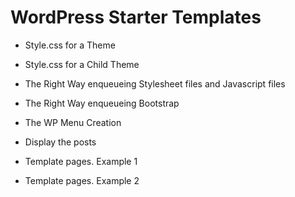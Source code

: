 # WordPress Starter Templates

 - Style.css for a Theme

 - Style.css for a Child Theme

 - The Right Way enqueueing Stylesheet files and Javascript files

 - The Right Way enqueueing Bootstrap
 
 - The WP Menu Creation
 
 - Display the posts
 
 - Template pages. Example 1
 
 - Template pages. Example 2
